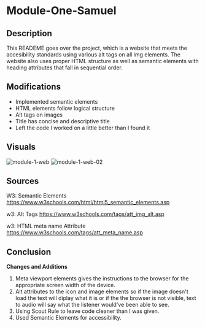# Module-One-Samuel

## Description

This READEME goes over the project, which is a website that meets the accesibility standards using various alt tags on all img elements. The website also uses proper HTML structure as well as semantic elements with heading attributes that fall in sequential order.    

## Modifications 

- Implemented semantic elements
- HTML elements follow logical structure 
- Alt tags on images
- Title has concise and descriptive title
- Left the code I worked on a little better than I found it

## Visuals

![module-1-web](https://github.com/LewisHammy/Module-One-Samuel/assets/136273659/73a14a23-8520-4eae-8694-55382ac4bc70)
![module-1-web-02](https://github.com/LewisHammy/Module-One-Samuel/assets/136273659/b630fdc4-abf8-4574-9431-1cdf69a177e9)

## Sources

W3: Semantic Elements 
https://www.w3schools.com/html/html5_semantic_elements.asp

w3: Alt Tags
https://www.w3schools.com/tags/att_img_alt.asp

w3: HTML meta name Attribute 
https://www.w3schools.com/tags/att_meta_name.asp


## Conclusion 

<strong>Changes and Additions</strong>

1. Meta viewport elements gives the instructions to the browser for the appropriate screen width of the device. 
2. Alt attributes to the icon and image elements so if the image doesn't load the text will diplay what it is or if the the browser is not visible, text to audio will say what the listener would've been able to see. 
3. Using Scout Rule to leave code cleaner than I was given. 
4. Used Semantic Elements for accessibility.
